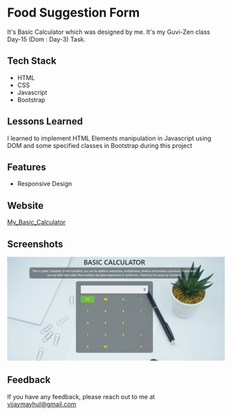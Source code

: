 
# Food Suggestion Form

It's Basic Calculator which was designed by me. It's my Guvi-Zen class Day-15 (Dom : Day-3) Task.

## Tech Stack

- HTML
- CSS
- Javascript
- Bootstrap


## Lessons Learned

I learned to implement HTML Elements manipulation in Javascript using DOM and some specified classes in Bootstrap during this project


## Features

- Responsive Design


## Website

[My_Basic_Calculator](https://basic-calculator-kohl.vercel.app/)


## Screenshots

![App Screenshot](./Img/demo.png)


## Feedback

If you have any feedback, please reach out to me at vijaymayhul@gmail.com
